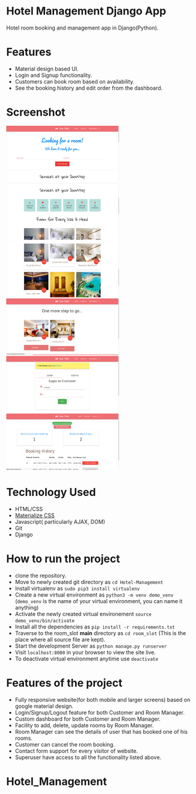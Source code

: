 # Hotel Management Django App
Hotel room booking and management app in Django(Python).

# Features
- Material design based UI.
- Login and Signup functionality.
- Customers can book room based on availability.
- See the booking history and edit order from the dashboard.

# Screenshot
<p float="left">
 <img src="hm1.png" width="300" height="150 "/>
 <img src="hm2.png" width="300" height="150" />
 <img src="h,3.png" width="300" height="150" />
 <img src="hm4.png" width="300" height="150" />
 <img src="hm5.png" width="300" height="150" />
 <img src="hm6.png" width="300" height="150" /> 
</p>

# Technology Used
 - HTML/CSS
 - [Materialize CSS](archives.materializecss.com/0.100.2)
 - Javascript( particularly AJAX, DOM)
 - Git
 - Django
# How to run the project
 - clone the repository.
 - Move to newly created git directory as `cd Hotel-Management`
 - Install virtualenv as `sudo pip3 install virtualenv`
 - Create a new virtual environment as `python3 -m venv demo_venv` (`demo_venv` is the name of your virtual environment, you can name it anything)
 - Activate the newly created virtual environement `source demo_venv/bin/activate`
 - Install all the dependencies as `pip install -r requirements.txt`
 - Traverse to the room_slot **main** directory as `cd room_slot` (This is the place where all source file are kept).
 - Start the development Server as `python manage.py runserver`
 - Visit `localhost:8000` in your browser to view the site live.
 - To deactivate virtual environment anytime use `deactivate`
# Features of the project
 - Fully responsive website(for both mobile and larger screens) based on google material design.
 - Login/Signup/Logout feature for both Customer and Room Manager.
 - Custom dashboard for both Customer and Room Manager.
 - Facility to add, delete, update rooms by Room Manager.
 - Room Manager can see the details of user that has booked one of his rooms.
 - Customer can cancel the room booking.
 - Contact form support for every visitor of website.
 - Superuser have access to all the functionality listed above.
 
# Hotel_Management
